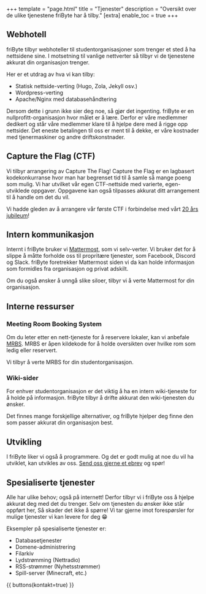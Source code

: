 +++
template = "page.html"
title = "Tjenester"
description = "Oversikt over de ulike tjenestene friByte har å tilby." 
[extra]
enable_toc = true
+++

## Webhotell

friByte tilbyr webhoteller til studentorganisasjoner som trenger et sted å ha
nettsidene sine. I motsetning til vanlige nettverter så tilbyr vi de tjenestene
akkurat din organisasjon trenger.

Her er et utdrag av hva vi kan tilby:

- Statisk nettside-verting (Hugo, Zola, Jekyll osv.)
- Wordpress-verting
- Apache/Nginx med databasehåndtering

Dersom dette i grunn ikke sier deg noe, så gjør det ingenting. friByte er en
nullprofitt-organisasjon hvor målet er å lære. Derfor er våre medlemmer dedikert
og står våre medlemmer klare til å hjelpe dere med å rigge opp nettsider. Det
eneste betalingen til oss er ment til å dekke, er våre kostnader med
tjenermaskiner og andre driftskonstnader.

## Capture the Flag (CTF)

Vi tilbyr arrangering av Capture The Flag! Capture the Flag er en lagbasert
kodekonkurranse hvor man har begrenset tid til å samle så mange poeng som mulig.
Vi har utvilket vår egen CTF-nettside med varierte, egen-utviklede oppgaver.
Oppgavene kan også tilpasses akkurat ditt arrangement til å handle om det du
vil.

Vi hadde gleden av å arrangere vår første CTF i forbindelse med vårt
[20 års jubileum](/nyheter/jubileum-ctf/)!

## Intern kommunikasjon

Internt i friByte bruker vi [Mattermost](https://mattermost.com), som vi
selv-verter. Vi bruker det for å slippe å måtte forholde oss til propritære
tjenester, som Facebook, Discord og Slack. friByte foretrekker Mattermost siden
vi da kan holde informasjon som formidles fra organisasjon og privat adskilt.

Om du også ønsker å unngå slike siloer, tilbyr vi å verte Mattermost for din
organisasjon.

## Interne ressurser

### Meeting Room Booking System

Om du leter etter en nett-tjeneste for å reservere lokaler, kan vi anbefale
[MRBS](https://sourceforge.net/projects/mrbs/). MRBS er åpen kildekode for å
holde oversikten over hvilke rom som ledig eller reservert.

Vi tilbyr å verte MRBS for din studentorganisasjon.

### Wiki-sider

For enhver studentorganisasjon er det viktig å ha en intern wiki-tjeneste for å
holde på informasjon. friByte tilbyr å drifte akkurat den wiki-tjenesten du
ønsker.

Det finnes mange forskjellige alternativer, og friByte hjelper deg finne den som
passer akkurat din organisasjon best.

## Utvikling

I friByte liker vi også å programmere. Og det er godt mulig at noe du vil ha
utviklet, kan utvikles av oss. [Send oss gjerne et
ebrev](mailto:post@fribyte.no) og spør!

## Spesialiserte tjenester

Alle har ulike behov; også på internett! Derfor tilbyr vi i friByte oss å hjelpe
akkurat deg med det du trenger. Selv om tjenesten du ønsker ikke står oppført
her, Så skader det ikke å spørre! Vi tar gjerne imot forespørsler for mulige
tjenester vi kan levere for deg 😁

Eksempler på spesialiserte tjenester er:

- Databasetjenester
- Domene-administrering
- Filarkiv
- Lydstrømming (Nettradio)
- RSS-strømmer (Nyhetsstrømmer)
- Spill-server (Minecraft, etc.)

{{ buttons(kontakt=true) }}

